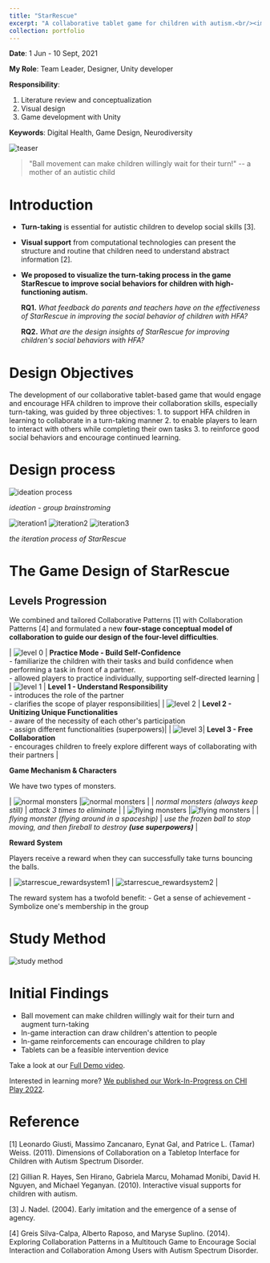 ```yaml
---
title: "StarRescue"
excerpt: "A collaborative tablet game for children with autism.<br/><img src='/images/portfolio/starrescue/starrescue_cover.jpeg'>"
collection: portfolio
---
```


**Date**: 1 Jun - 10 Sept, 2021

**My Role**: Team Leader, Designer, Unity developer

**Responsibility**:
1. Literature review and conceptualization
2. Visual design
3. Game development with Unity

**Keywords**: Digital Health, Game Design, Neurodiversity

![teaser](/images/portfolio/starrescue/starresuce_teaser.png)

> "Ball movement can make children willingly wait for their turn!" -- a mother of an autistic child
>

# Introduction

- **Turn-taking** is essential for autistic children to develop social skills [3].
- **Visual support** from computational technologies can present the structure and routine that children need to understand abstract information [2].
- **We proposed to visualize the turn-taking process in the game StarRescue to improve social behaviors for children with high-functioning autism.**

    **RQ1.** *What feedback do parents and teachers have on the effectiveness of StarRescue in improving the social behavior of children with HFA?*

    **RQ2.** *What are the design insights of StarRescue for improving children's social behaviors with HFA?*




# Design Objectives

The development of our collaborative tablet-based game that would engage and encourage HFA children to improve their collaboration skills, especially turn-taking, was guided by three objectives:
    1. to support HFA children in learning to collaborate in a turn-taking manner
    2. to enable players to learn to interact with others while completing their own tasks
    3. to reinforce good social behaviors and encourage continued learning.

# Design process
![ideation process](/images/portfolio/starrescue/starrescue_ideation.png)

*ideation - group brainstroming*

 ![iteration1](/images/portfolio/starrescue/starrescue_iteration1.gif)  ![iteration2](/images/portfolio/starrescue/starrescue_iteration2.png)  ![iteration3](/images/portfolio/starrescue/starrescue_iteration3.png)

*the iteration process of StarRescue*


# The Game Design of StarRescue

## **Levels Progression**

We combined and tailored Collaborative Patterns [1] with Collaboration Patterns [4] and formulated a new **four-stage conceptual model of collaboration to guide our design of the four-level difficulties**.


| ![level 0](/images/portfolio/starrescue/starrescue_level0.png) | **Practice Mode - Build Self-Confidence** <br> - familiarize the children with their tasks and build confidence when performing a task in front of a partner. <br> - allowed players to practice individually, supporting self-directed learning |
| ![level 1](/images/portfolio/starrescue/starrescue_level1.png) | **Level 1 - Understand Responsibility** <br> - introduces the role of the partner <br> - clarifies the scope of player responsibilities|
| ![level 2](/images/portfolio/starrescue/starrescue_level2.png) | **Level 2 - Unitizing Unique Functionalities** <br> - aware of the necessity of each other's participation <br> - assign different functionalities (superpowers)|
| ![level 3](/images/portfolio/starrescue/starrescue_level3.png)| **Level 3 - Free Collaboration** <br> - encourages children to freely explore different ways of collaborating with their partners |

**Game Mechanism & Characters**

We have two types of monsters.

| ![normal monsters](/images/portfolio/starrescue/starrescue_normalmonsters.png) |![normal monsters](/images/portfolio/starrescue/starrescue_normalmonsters_onattack.png) |
| *normal monsters (always keep still)* | *attack 3 times to eliminate* |
| ![flying monsters](/images/portfolio/starrescue/starrescue_flyingmonsters.png) |![flying monsters](/images/portfolio/starrescue/starrescue_flyingmonsters_onattack.png) |
| *flying monster (flying around in a spaceship)* | *use the frozen ball to stop moving, and then fireball to destroy **(use superpowers)*** |


**Reward System**

Players receive a reward when they can successfully take turns bouncing the balls.

| ![starrescue_rewardsystem1](/images/portfolio/starrescue/starrescue_rewardsystem1.png) | ![starrescue_rewardsystem2](/images/portfolio/starrescue/starrescue_rewardsystem2.png) |

The reward system has a twofold benefit:
    - Get a sense of achievement
    - Symbolize one's membership in the group

# Study Method

![study method](/images/portfolio/starrescue/starresuce_method.png)

# Initial Findings

- Ball movement can make children willingly wait for their turn and augment turn-taking
- In-game interaction can draw children's attention to people
- In-game reinforcements can encourage children to play
- Tablets can be a feasible intervention device

Take a look at our [Full Demo video](https://www.youtube.com/watch?v=-oeEDYNH46g).

Interested in learning more? [We published our Work-In-Progress on CHI Play 2022](https://dl.acm.org/doi/abs/10.1145/3505270.3558320?casa_token=NxZGBDgssGgAAAAA%3AlOdYEfOVqRwAj8Ea_mtuPqIjiJngNBeLP_iZ8KYOWBsKfmCRH4_PtdrrbFfZSMBDxbKDfzsrB20Kxg).

# Reference

[1] Leonardo Giusti, Massimo Zancanaro, Eynat Gal, and Patrice L. (Tamar) Weiss. (2011). Dimensions of Collaboration on a Tabletop Interface for Children with Autism Spectrum Disorder.

[2] Gillian R. Hayes, Sen Hirano, Gabriela Marcu, Mohamad Monibi, David H. Nguyen, and Michael Yeganyan. (2010). Interactive visual supports for children with autism.

[3] J. Nadel. (2004). Early imitation and the emergence of a sense of agency.

[4] Greis Silva-Calpa, Alberto Raposo, and Maryse Suplino. (2014). Exploring Collaboration Patterns in a Multitouch Game to Encourage Social Interaction and Collaboration Among Users with Autism Spectrum Disorder.
